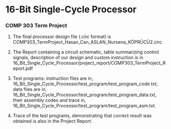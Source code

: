 # 16-Bit Single-Cycle Processor
### COMP 303 Term Project

1. The final processor design file (.circ format) is 
COMP303_TermProject_Hasan_Can_ASLAN_Nursena_KÖPRÜCÜ2.circ

2. The Report containing a circuit schematic, table summarizing control 
signals, description of our design and custom instruction is in
16_Bit_Single_Cycle_Processor/project_report/COMP303_TermProject_Report.pdf

3. Test programs: instruction files are in,
16_Bit_Single_Cycle_Processor/test_program/test_program_code.txt,
data files are in,
16_Bit_Single_Cycle_Processor/test_program/test_program_data.txt,
their assembly codes and trace in, 
16_Bit_Single_Cycle_Processor/test_program/test_program_asm.txt.

4. Trace of the test programs, demonstrating that correct result was 
obtained is also in the Project Report.

